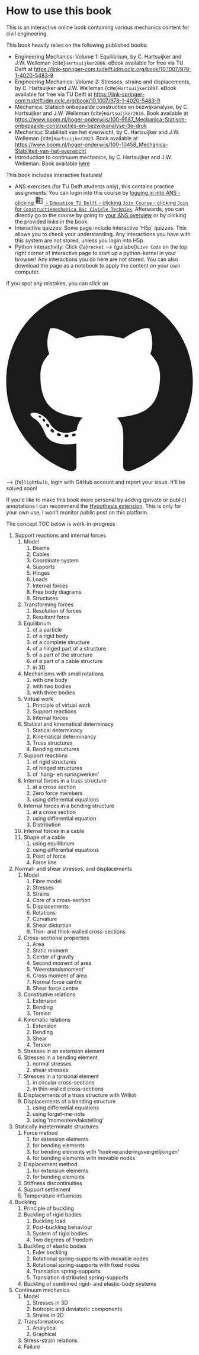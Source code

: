 # How to use this book

This is an interactive online book containing various mechanics content for civil engineering.

This book heavily relies on the following published books:
 - Engineering Mechanics: Volume 1: Equilibrium, by C. Hartsuijker and J.W. Welleman {cite}`Hartsuijker2006`. eBook available for free via TU Delft at https://link-springer-com.tudelft.idm.oclc.org/book/10.1007/978-1-4020-5483-9
 - Engineering Mechanics: Volume 2: Stresses, strains and displacements, by C. Hartsuijker and J.W. Welleman {cite}`Hartsuijker2007`. eBook available for free via TU Delft at https://link-springer-com.tudelft.idm.oclc.org/book/10.1007/978-1-4020-5483-9
 - Mechanica: Statisch onbepaalde constructies en bezwijkanalyse, by C. Hartsuijker and J.W. Welleman {cite}`Hartsuijker2016`. Book available at https://www.boom.nl/hoger-onderwijs/100-9587_Mechanica-Statisch-onbepaalde-constructies-en-bezwijkanalyse-3e-druk
 - Mechanica: Stabiliteit van het evenwicht, by C. Hartsuijker and J.W. Welleman {cite}`Hartsuijker2023`. Book available at https://www.boom.nl/hoger-onderwijs/100-10458_Mechanica-Stabiliteit-van-het-evenwicht
 - Introduction to continuum mechanics, by C. Hartsuijker and J.W. Welleman. Book available [here](Lecture_Notes_Elasticity.pdf)

This book includes interactive features!
- ANS exercises (for TU Delft students only), this contains practice assignments. You can login into this course by [logging in into ANS - clicking  <svg xmlns="http://www.w3.org/2000/svg" height="24px" viewBox="0 -960 960 960" width="24px" fill="#5f6368"><path d="M80-120v-720h400v160h400v560H80Zm80-80h80v-80h-80v80Zm0-160h80v-80h-80v80Zm0-160h80v-80h-80v80Zm0-160h80v-80h-80v80Zm160 480h80v-80h-80v80Zm0-160h80v-80h-80v80Zm0-160h80v-80h-80v80Zm0-160h80v-80h-80v80Zm160 480h320v-400H480v80h80v80h-80v80h80v80h-80v80Zm160-240v-80h80v80h-80Zm0 160v-80h80v80h-80Z"/></svg> - `Education TU Delft` - clicking `Join Course`  - clicking `Join` for `Constructiemechanica BSc Civiele Techniek`](https://ans.app/universities/1/courses/join_courses). Afterwards, you can directly go to the course by going to [your ANS overview](https://ans.app/routing/courses/436978) or by clicking the provided links in the book.
- Interactive quizzes: Some page include interactive 'H5p' quizzes. This allows you to check your understanding. Any interactions you have with this system are not stored, unless you login into H5p.
- Python interactivity: Click {fa}`rocket` --> {guilabel}`Live Code` on the top right corner of interactive page to start up a python-kernel in your browser! Any interactions you do here are not stored. You can also download the page as a notebook to apply the content on your own computer.

If you spot any mistakes, you can click on <svg class="svg-inline--fa fa-github" aria-hidden="true" focusable="false" data-prefix="fab" data-icon="github" role="img" xmlns="http://www.w3.org/2000/svg" viewBox="0 0 496 512" data-fa-i2svg=""><path fill="currentColor" d="M165.9 397.4c0 2-2.3 3.6-5.2 3.6-3.3.3-5.6-1.3-5.6-3.6 0-2 2.3-3.6 5.2-3.6 3-.3 5.6 1.3 5.6 3.6zm-31.1-4.5c-.7 2 1.3 4.3 4.3 4.9 2.6 1 5.6 0 6.2-2s-1.3-4.3-4.3-5.2c-2.6-.7-5.5.3-6.2 2.3zm44.2-1.7c-2.9.7-4.9 2.6-4.6 4.9.3 2 2.9 3.3 5.9 2.6 2.9-.7 4.9-2.6 4.6-4.6-.3-1.9-3-3.2-5.9-2.9zM244.8 8C106.1 8 0 113.3 0 252c0 110.9 69.8 205.8 169.5 239.2 12.8 2.3 17.3-5.6 17.3-12.1 0-6.2-.3-40.4-.3-61.4 0 0-70 15-84.7-29.8 0 0-11.4-29.1-27.8-36.6 0 0-22.9-15.7 1.6-15.4 0 0 24.9 2 38.6 25.8 21.9 38.6 58.6 27.5 72.9 20.9 2.3-16 8.8-27.1 16-33.7-55.9-6.2-112.3-14.3-112.3-110.5 0-27.5 7.6-41.3 23.6-58.9-2.6-6.5-11.1-33.3 2.6-67.9 20.9-6.5 69 27 69 27 20-5.6 41.5-8.5 62.8-8.5s42.8 2.9 62.8 8.5c0 0 48.1-33.6 69-27 13.7 34.7 5.2 61.4 2.6 67.9 16 17.7 25.8 31.5 25.8 58.9 0 96.5-58.9 104.2-114.8 110.5 9.2 7.9 17 22.9 17 46.4 0 33.7-.3 75.4-.3 83.6 0 6.5 4.6 14.4 17.3 12.1C428.2 457.8 496 362.9 496 252 496 113.3 383.5 8 244.8 8zM97.2 352.9c-1.3 1-1 3.3.7 5.2 1.6 1.6 3.9 2.3 5.2 1 1.3-1 1-3.3-.7-5.2-1.6-1.6-3.9-2.3-5.2-1zm-10.8-8.1c-.7 1.3.3 2.9 2.3 3.9 1.6 1 3.6.7 4.3-.7.7-1.3-.3-2.9-2.3-3.9-2-.6-3.6-.3-4.3.7zm32.4 35.6c-1.6 1.3-1 4.3 1.3 6.2 2.3 2.3 5.2 2.6 6.5 1 1.3-1.3.7-4.3-1.3-6.2-2.2-2.3-5.2-2.6-6.5-1zm-11.4-14.7c-1.6 1-1.6 3.6 0 5.9 1.6 2.3 4.3 3.3 5.6 2.3 1.6-1.3 1.6-3.9 0-6.2-1.4-2.3-4-3.3-5.6-2z"></path></svg> --> {fa}`lightbulb`, login with GitHub account and report your issue. It'll be solved soon!

If you'd like to make this book more personal by adding (private or public) annotations I can recommend the [Hypothesis extension](https://web.hypothes.is/start/). This is only for your own use, I won't monitor public post on this platform.

The concept TOC below is work-in-progress

1.	Support reactions and internal forces
    1. Model
        1. Beams
        2. Cables
        3. Coordinate system
        4. Supports
        5. Hinges
        6. Loads
        7. Internal forces
        8. Free body diagrams
        9. Structures
    2. Transforming forces
        1. Resolution of forces
        2. Resultant force
    3. Equilibrium
        1. of a particle
        2. of a rigid body
        3. of a complete structure
        4. of a hinged part of a structure
        5. of a part of the structure
        6. of a part of a cable structure
        7. in 3D
    4. Mechanisms with small rotations
        1. with one body
        2. with two bodies
        3. with three bodies
    5. Virtual work
        1. Principle of virtual work
        2. Support reactions
        3. Internal forces
    6. Statical and kinematical determinacy
        1. Statical determinacy
        2. Kinematical determinancy
        3. Truss structures
        4. Bending structures
    7. Support reactions
        1. of rigid structures
        2. of hinged structures
        3. of 'hang- en springwerken'
    8. Internal forces in a truss structure
        1. at a cross section
        2. Zero force members
        3. using differential equations
    9. Internal forces in a bending structure
        1. at a cross section
        2. using differential equation
        3. Distribution
    10. Internal forces in a cable
    11. Shape of a cable
        1. using equilibrium
        2. using differential equations
        3. Point of force
        4. Force line
2.	Normal- and shear stresses, and displacements
    1. Model
        1. Fibre model
        2. Stresses
        3. Strains
        4. Core of a cross-section
        5. Displacements
        6. Rotations
        7. Curvature
        8. Shear distortion
        9. Thin- and thick-walled cross-sections
    2. Cross-sectional properties
        1. Area
        2. Static moment
        3. Center of gravity
        4. Second moment of area
        5. 'Weerstandsmoment'
        6. Cross moment of area
        7. Normal force centre
        8. Shear force centre
    3. Constitutive relations
        1. Extension
        2. Bending
        3. Torsion
    4. Kinematic relations
        1. Extension
        2. Bending
        3. Shear
        4. Torsion
    5. Stresses in an extension element
    6. Stresses in a bending element
        1. normal stresses
        3. shear stresses
    7. Stresses in a torsional element
        1. in circular cross-sections
        2. in thin-walled cross-sections
    8. Displacements of a truss structure with Williot
    9. Displacements of a bending structure
        1. using differential equations
        2. using forget-me-nots
        3. using 'momentenvlakstelling'
3.	Statically indeterminate structures
    1. Force method
        1. for extension elements
        2. for bending elements
        3. for bending elements with 'hoekveranderingsvergelijkingen'
        4. for bending elements with movable nodes
    2. Displacement method
        1. for extension elements
        2. for bending elements
    3. Stiffness discontinuities
    4. Support settlement
    5. Temperature influences
4.	Buckling
    1. Principle of buckling
    2. Buckling of rigid bodies
        1. Buckling load
        2. Post-buckling behaviour
        3. System of rigid bodies
        4. Two degrees of freedom
    3. Buckling of elastic bodies
        1. Euler buckling
        2. Rotational spring-supports with movable nodes
        3. Rotational spring-supports with fixed nodes
        4. Translation spring-supports
        5. Translation distributed spring-supports
    4. Buckling of combined rigid- and elastic-body systems
5.	Continuum mechanics
    1. Model
        1. Stresses in 3D
        2. Isotropic and deviatoric components
        3. Strains in 2D
    2. Transformations
        1. Analytical
        2. Graphical
    3. Stress-strain relations
    4. Failure
  
    
